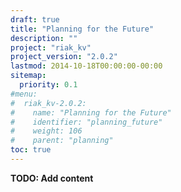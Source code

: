 ```yaml
---
draft: true
title: "Planning for the Future"
description: ""
project: "riak_kv"
project_version: "2.0.2"
lastmod: 2014-10-18T00:00:00-00:00
sitemap:
  priority: 0.1
#menu:
#  riak_kv-2.0.2:
#    name: "Planning for the Future"
#    identifier: "planning_future"
#    weight: 106
#    parent: "planning"
toc: true
---
```


**TODO: Add content**
